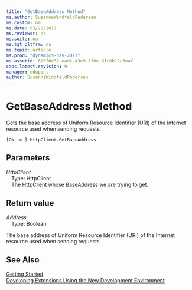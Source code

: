 ```yaml
---
title: "GetBaseAddress Method"
ms.author: SusanneWindfeldPedersen
ms.custom: na
ms.date: 03/28/2017
ms.reviewer: na
ms.suite: na
ms.tgt_pltfrm: na
ms.topic: article
ms.prod: "dynamics-nav-2017"
ms.assetid: 620f0e32-eadc-43e9-8f6e-8fc0b12c3aaf
caps.latest.revision: 9
manager: edupont
author: SusanneWindfeldPedersen
---
```


# GetBaseAddress Method
Gets the base address of Uniform Resource Identifier (URI) of the Internet resource used when sending requests.

```
[Ok := ] HttpClient.GetBaseAddress
```
## Parameters
*HttpClient*  
&emsp;Type: HttpClient  
&emsp;The HttpClient whose BaseAddress we are trying to get.

## Return value
*Address*  
&emsp;Type: Boolean

The base address of Uniform Resource Identifier (URI) of the Internet resource used when sending requests.

## See Also
[Getting Started](newdev-get-started.md)  
[Developing Extensions Using the New Development Environment](newdev-dev-overview.md)
